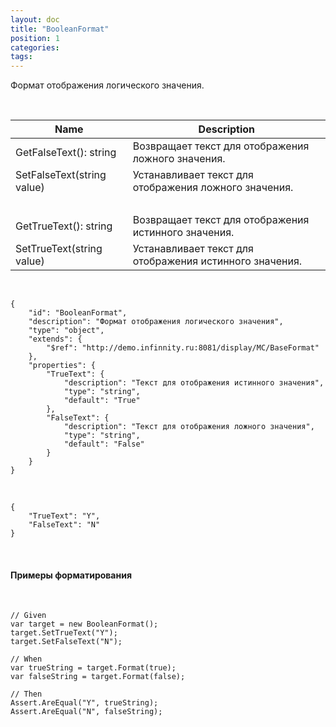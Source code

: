 ```yaml
---
layout: doc
title: "BooleanFormat"
position: 1
categories: 
tags: 
---
```


Формат отображения логического значения.

 

|Name|Description|
|----|-----------|
|GetFalseText(): string|Возвращает текст для отображения ложного значения.|
|SetFalseText(string value)|Устанавливает текст для отображения ложного значения.|
| | |
|GetTrueText(): string|Возвращает текст для отображения истинного значения.|
|SetTrueText(string value)|Устанавливает текст для отображения истинного значения.|

  

```
{
	"id": "BooleanFormat",
	"description": "Формат отображения логического значения",
	"type": "object",
	"extends": {
		"$ref": "http://demo.infinnity.ru:8081/display/MC/BaseFormat"
	},
	"properties": {
		"TrueText": {
			"description": "Текст для отображения истинного значения",
			"type": "string",
			"default": "True"
		},
		"FalseText": {
			"description": "Текст для отображения ложного значения",
			"type": "string",
			"default": "False"
		}
	}
}
```

   

```
{
	"TrueText": "Y",
	"FalseText": "N"
}
```

 

#### Примеры форматирования

 

```
// Given
var target = new BooleanFormat();
target.SetTrueText("Y");
target.SetFalseText("N");

// When
var trueString = target.Format(true);
var falseString = target.Format(false);

// Then
Assert.AreEqual("Y", trueString);
Assert.AreEqual("N", falseString);
```

 

 

